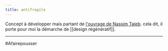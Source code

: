 ```yaml
---
title: antifragile
---
```

Concept à développer mais partant de [l'ouvrage de Nassim Taleb](https://www.amazon.fr/Antifragile-bienfaits-Nassim-Nicholas-Taleb/dp/2251444769). cela dit, il porte pour moi la démarche de [[design régénératif]].

---
#Afairepousser 